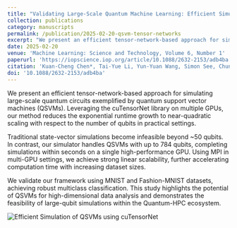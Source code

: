 ```yaml
---
title: "Validating Large-Scale Quantum Machine Learning: Efficient Simulation of Quantum Support Vector Machines Using Tensor Networks"
collection: publications
category: manuscripts
permalink: /publication/2025-02-20-qsvm-tensor-networks
excerpt: "We present an efficient tensor-network-based approach for simulating large-scale quantum support vector machines (QSVMs), scaling to hundreds of qubits using cuTensorNet and MPI for multi-GPU acceleration."
date: 2025-02-20
venue: 'Machine Learning: Science and Technology, Volume 6, Number 1'
paperurl: 'https://iopscience.iop.org/article/10.1088/2632-2153/adb4ba'
citation: 'Kuan-Cheng Chen*, Tai-Yue Li, Yun-Yuan Wang, Simon See, Chun-Chieh Wang, Robert Wille, Nan-Yow Chen, An-Cheng Yang, Chun-Yu Lin (2025). &quot;Validating Large-Scale Quantum Machine Learning: Efficient Simulation of Quantum Support Vector Machines Using Tensor Networks.&quot; <i>Machine Learning: Science and Technology</i>, 6(1), 015047. DOI: 10.1088/2632-2153/adb4ba'
doi: '10.1088/2632-2153/adb4ba'
---
```

We present an efficient tensor-network-based approach for simulating large-scale quantum circuits exemplified by quantum support vector machines (QSVMs). Leveraging the cuTensorNet library on multiple GPUs, our method reduces the exponential runtime growth to near-quadratic scaling with respect to the number of qubits in practical settings.

Traditional state-vector simulations become infeasible beyond ~50 qubits. In contrast, our simulator handles QSVMs with up to 784 qubits, completing simulations within seconds on a single high-performance GPU. Using MPI in multi-GPU settings, we achieve strong linear scalability, further accelerating computation time with increasing dataset sizes.

We validate our framework using MNIST and Fashion-MNIST datasets, achieving robust multiclass classification. This study highlights the potential of QSVMs for high-dimensional data analysis and demonstrates the feasibility of large-qubit simulations within the Quantum-HPC ecosystem.

![Efficient Simulation of QSVMs using cuTensorNet](https://louisanity.github.io/images/cutn-qsvm.jpeg)
